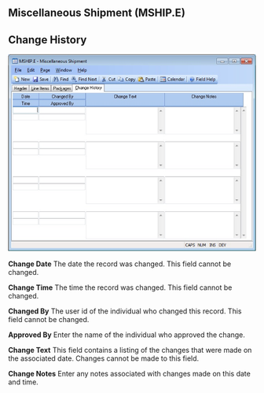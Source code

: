 ##  Miscellaneous Shipment (MSHIP.E)

<PageHeader />

##  Change History

![](./MSHIP-E-4.jpg)

**Change Date** The date the record was changed. This field cannot be changed.  
  
**Change Time** The time the record was changed. This field cannot be changed.  
  
**Changed By** The user id of the individual who changed this record. This
field cannot be changed.  
  
**Approved By** Enter the name of the individual who approved the change.  
  
**Change Text** This field contains a listing of the changes that were made on
the associated date. Changes cannot be made to this field.  
  
**Change Notes** Enter any notes associated with changes made on this date and
time.  
  
  
<badge text= "Version 8.10.57" vertical="middle" />

<PageFooter />